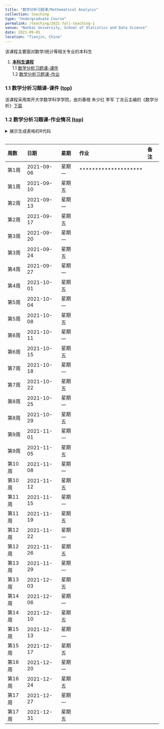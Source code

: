 ```yaml
---
title: "数学分析习题课/Mathematical Analysis"
collection: teaching
type: "Undergraduate Course"
permalink: /teaching/2021-fall-teaching-1
venue: "Nankai University, School of Statistics and Data Science"
date: 2021-09-01
location: "Tianjin, China"
---
```


该课程主要面对数学/统计等相关专业的本科生


<a name="table-of-contents"></a>
1. [**本科生课程**](#1)  
    1.1 [数学分析习题课-课件](#1.1)  
    1.2 [数学分析习题课-作业](#1.2)  
    
### 1.1 数学分析习题课-课件 [(top)](#table-of-contents) <a name="1.1"></a>

该课程采用南开大学数学科学学院，由刘春根 朱少红 李军 丁龙云主编的《数学分析》[下载](https://www.baidu.com/)


### 1.2 数学分析习题课-作业情况  [(top)](#table-of-contents) <a name="1.2"></a>

<details>
<summary>
  展示生成表格的R代码
 </summary>
 
<!-- rnb-text-begin -->

<pre class="r"><code>x1=rep(paste0(&quot;第&quot;,1:17,&quot;周&quot;),each=2)
date1=seq(as.Date(&quot;2021/09/06&quot;), as.Date(&quot;2021/12/27&quot;), &quot;weeks&quot;)
date2=seq(as.Date(&quot;2021/09/10&quot;), as.Date(&quot;2021/12/31&quot;), &quot;weeks&quot;)
date_new=c(date1,date2)
date_new[seq(1,length(date_new),by=2)]=date1
date_new[seq(2,length(date_new),by=2)]=date2
weeks=rep(c(&quot;星期一&quot;,&quot;星期五&quot;),times=17)
df0=data.frame(`周数`=x1,`日期`=date_new,`星期`=weeks,`作业`=rep(&quot;&quot;,length=34),`备注`=rep(&quot;&quot;,length=34))
knitr::kable(df0, format=&quot;markdown&quot;)</code></pre>


</details>
 
 <br>
     
|周数   |日期       |星期   |作业 |备注 |
|:------|:----------|:------|:----|:----|
|第1周  |2021-09-06 |星期一 |   ********************  |     |
|第1周  |2021-09-10 |星期五 |     |     |
|第2周  |2021-09-13 |星期一 |     |     |
|第2周  |2021-09-17 |星期五 |     |     |
|第3周  |2021-09-20 |星期一 |     |     |
|第3周  |2021-09-24 |星期五 |     |     |
|第4周  |2021-09-27 |星期一 |     |     |
|第4周  |2021-10-01 |星期五 |     |     |
|第5周  |2021-10-04 |星期一 |     |     |
|第5周  |2021-10-08 |星期五 |     |     |
|第6周  |2021-10-11 |星期一 |     |     |
|第6周  |2021-10-15 |星期五 |     |     |
|第7周  |2021-10-18 |星期一 |     |     |
|第7周  |2021-10-22 |星期五 |     |     |
|第8周  |2021-10-25 |星期一 |     |     |
|第8周  |2021-10-29 |星期五 |     |     |
|第9周  |2021-11-01 |星期一 |     |     |
|第9周  |2021-11-05 |星期五 |     |     |
|第10周 |2021-11-08 |星期一 |     |     |
|第10周 |2021-11-12 |星期五 |     |     |
|第11周 |2021-11-15 |星期一 |     |     |
|第11周 |2021-11-19 |星期五 |     |     |
|第12周 |2021-11-22 |星期一 |     |     |
|第12周 |2021-11-26 |星期五 |     |     |
|第13周 |2021-11-29 |星期一 |     |     |
|第13周 |2021-12-03 |星期五 |     |     |
|第14周 |2021-12-06 |星期一 |     |     |
|第14周 |2021-12-10 |星期五 |     |     |
|第15周 |2021-12-13 |星期一 |     |     |
|第15周 |2021-12-17 |星期五 |     |     |
|第16周 |2021-12-20 |星期一 |     |     |
|第16周 |2021-12-24 |星期五 |     |     |
|第17周 |2021-12-27 |星期一 |     |     |
|第17周 |2021-12-31 |星期五 |     |     |

